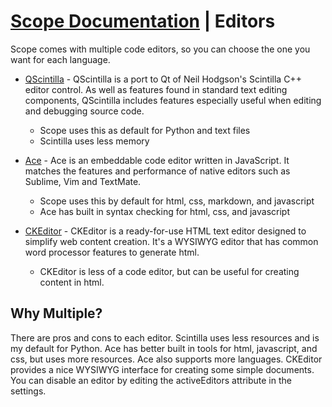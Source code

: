 <link rel="stylesheet" type="text/css" href="docs.css">

# [Scope Documentation](index.md) | Editors
Scope comes with multiple code editors, so you can choose the one you want for each language.

- [QScintilla](http://www.riverbankcomputing.com/software/qscintilla/intro) - QScintilla is a port to Qt of Neil Hodgson's Scintilla C++ editor control. As well as features found in standard text editing components, QScintilla includes features especially useful when editing and debugging source code.
    - Scope uses this as default for Python and text files
    - Scintilla uses less memory

- [Ace](http://ace.c9.io/) - Ace is an embeddable code editor written in JavaScript. It matches the features and performance of native editors such as Sublime, Vim and TextMate.
    - Scope uses this by default for html, css, markdown, and javascript
    - Ace has built in syntax checking for html, css, and javascript

- [CKEditor](http://ckeditor.com/) - CKEditor is a ready-for-use HTML text editor designed to simplify web content creation. It's a WYSIWYG editor that has common word processor features to generate html.
    - CKEditor is less of a code editor, but can be useful for creating content in html.

## Why Multiple?
There are pros and cons to each editor. Scintilla uses less resources and is my default for Python. Ace has better built in tools for html, javascript, and css, but uses more resources. Ace also supports more languages. CKEditor provides a nice WYSIWYG interface for creating some simple documents. You can disable an editor by editing the activeEditors attribute in the settings.